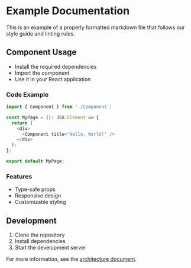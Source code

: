 # Example Documentation

This is an example of a properly formatted markdown file that follows our style guide and
linting rules.

## Component Usage

- Install the required dependencies
- Import the component
- Use it in your React application

### Code Example

```typescript
import { Component } from './Component';

const MyPage = (): JSX.Element => {
  return (
    <div>
      <Component title="Hello, World!" />
    </div>
  );
};

export default MyPage;
```

### Features

- Type-safe props
- Responsive design
- Customizable styling

## Development

1. Clone the repository
2. Install dependencies
3. Start the development server

For more information, see the [architecture document](../docs/architecture.md).
